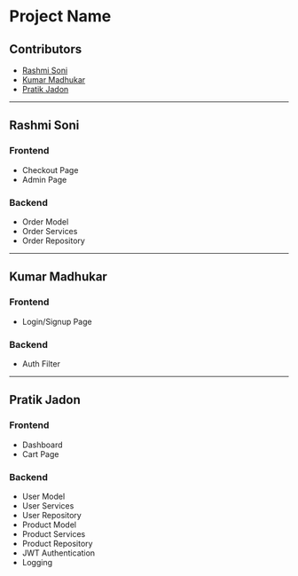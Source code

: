 # Project Name

## Contributors

- [Rashmi Soni](#rashmi-soni)
- [Kumar Madhukar](#kumar-madhukar)
- [Pratik Jadon](#pratik-jadon)

---

## Rashmi Soni

### Frontend
- Checkout Page
- Admin Page

### Backend
- Order Model
- Order Services
- Order Repository

---

## Kumar Madhukar

### Frontend
- Login/Signup Page

### Backend
- Auth Filter

---

## Pratik Jadon

### Frontend
- Dashboard
- Cart Page

### Backend
- User Model
- User Services
- User Repository
- Product Model
- Product Services
- Product Repository
- JWT Authentication
- Logging

